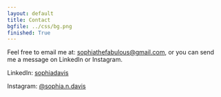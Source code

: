 ```yaml
---
layout: default
title: Contact
bgfile: ../css/bg.png
finished: True
---
```

Feel free to email me at: <a href="mailto:sophiathefabulous.com?subject=Contact%20from%20sophiaisfabulous.com">sophiathefabulous@gmail.com</a>, or you can send me a message on LinkedIn or Instagram.

LinkedIn: [sophiadavis](https://www.linkedin.com/in/sophiadavis/)

Instagram: [@sophia.n.davis](https://www.instagram.com/sophia.n.davis/)
